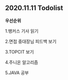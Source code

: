 ## 2020.11.11 Todolist



**우선순위**

1.뱅커스 기사 읽기

2.면접 중대장님 피드백 보기

3.TOPCIT 보기

4.주니온 알고리즘

5.JAVA 공부